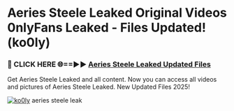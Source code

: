 # Aeries Steele Leaked Original Videos 0nlyFans Leaked - Files Updated! (ko0ly)

<h3>🔴 CLICK HERE 🌐==►► <a href="https://tinyurl.com/2wckxsce" rel="nofollow">Aeries Steele Leaked Updated Files</a></h3>

Get Aeries Steele Leaked and all content. Now you can access all videos and pictures of Aeries Steele Leaked. New Updated Files 2025!

[![ko0ly](https://i.imgur.com/AFduVYN.gif)](https://tinyurl.com/2wckxsce)
aeries steele leak